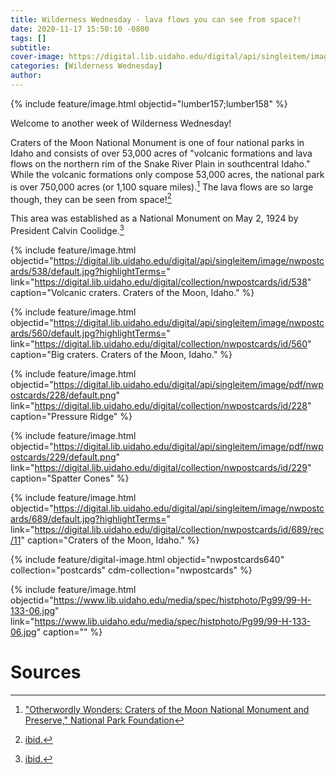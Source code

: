 ```yaml
---
title: Wilderness Wednesday - lava flows you can see from space?!
date: 2020-11-17 15:50:10 -0800
tags: []
subtitle: 
cover-image: https://digital.lib.uidaho.edu/digital/api/singleitem/image/pdf/nwpostcards/229/default.png
categories: [Wilderness Wednesday]
author: 
---
```


{% include feature/image.html objectid="lumber157;lumber158" %}

Welcome to another week of Wilderness Wednesday!

Craters of the Moon National Monument is one of four national parks in Idaho and consists of over 53,000 acres of "volcanic formations and lava flows on the northern rim of the Snake River Plain in southcentral Idaho." While the volcanic formations only compose 53,000 acres, the national park is over 750,000 acres (or 1,100 square miles).[^1] The lava flows are so large though, they can be seen from space![^2]

This area was established as a National Monument on May 2, 1924 by President Calvin Coolidge.[^3]

{% include feature/image.html objectid="https://digital.lib.uidaho.edu/digital/api/singleitem/image/nwpostcards/538/default.jpg?highlightTerms=" link="https://digital.lib.uidaho.edu/digital/collection/nwpostcards/id/538" caption="Volcanic craters. Craters of the Moon, Idaho." %}

{% include feature/image.html objectid="https://digital.lib.uidaho.edu/digital/api/singleitem/image/nwpostcards/560/default.jpg?highlightTerms=" link="https://digital.lib.uidaho.edu/digital/collection/nwpostcards/id/560" caption="Big craters. Craters of the Moon, Idaho." %}

{% include feature/image.html objectid="https://digital.lib.uidaho.edu/digital/api/singleitem/image/pdf/nwpostcards/228/default.png" link="https://digital.lib.uidaho.edu/digital/collection/nwpostcards/id/228" caption="Pressure Ridge" %}

{% include feature/image.html objectid="https://digital.lib.uidaho.edu/digital/api/singleitem/image/pdf/nwpostcards/229/default.png" link="https://digital.lib.uidaho.edu/digital/collection/nwpostcards/id/229" caption="Spatter Cones" %}

{% include feature/image.html objectid="https://digital.lib.uidaho.edu/digital/api/singleitem/image/nwpostcards/689/default.jpg?highlightTerms=" link="https://digital.lib.uidaho.edu/digital/collection/nwpostcards/id/689/rec/11" caption="Craters of the Moon, Idaho." %}

{% include feature/digital-image.html objectid="nwpostcards640" collection="postcards"  cdm-collection="nwpostcards" %}

{% include feature/image.html objectid="https://www.lib.uidaho.edu/media/spec/histphoto/Pg99/99-H-133-06.jpg" link="https://www.lib.uidaho.edu/media/spec/histphoto/Pg99/99-H-133-06.jpg" caption="" %}


# Sources

[^1]: ["Otherwordly Wonders: Craters of the Moon National Monument and Preserve," National Park Foundation](https://www.nationalparks.org/explore-parks/craters-moon-national-monument-and-preserve#:~:text=Park%20Information,River%20Plain%20in%20southcentral%20Idaho.)

[^2]: [ibid.](https://www.nationalparks.org/explore-parks/craters-moon-national-monument-and-preserve#:~:text=Park%20Information,River%20Plain%20in%20southcentral%20Idaho.)

[^3]: [ibid.](https://www.nationalparks.org/explore-parks/craters-moon-national-monument-and-preserve#:~:text=Park%20Information,River%20Plain%20in%20southcentral%20Idaho.)